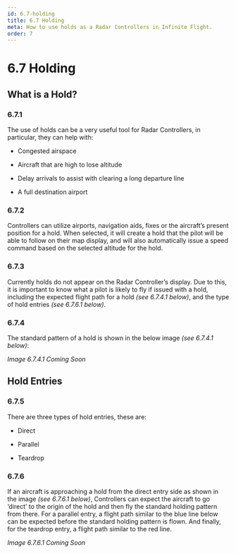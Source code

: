 ```yaml
---
id: 6.7-holding
title: 6.7 Holding
meta: How to use holds as a Radar Controllers in Infinite Flight.
order: 7
---
```


# 6.7 Holding



## What is a Hold?

### 6.7.1    

The use of holds can be a very useful tool for Radar Controllers, in particular, they can help with:

 

 -    Congested airspace

 -    Aircraft that are high to lose altitude

 -    Delay arrivals to assist with clearing a long departure line

 -    A full destination airport

 

### 6.7.2 

Controllers can utilize airports, navigation aids, fixes or the aircraft’s present position for a hold. When selected, it will create a hold that the pilot will be able to follow on their map display, and will also automatically issue a speed command based on the selected altitude for the hold.



### 6.7.3 

Currently holds do not appear on the Radar Controller’s display. Due to this, it is important to know what a pilot is likely to fly if issued with a hold, including the expected flight path for a hold *(see 6.7.4.1 below)*, and the type of hold entries *(see 6.7.6.1 below)*.

 

### 6.7.4

The standard pattern of a hold is shown in the below image *(see 6.7.4.1 below)*:



*Image 6.7.4.1 Coming Soon*

 

## Hold Entries

### 6.7.5  

There are three types of hold entries, these are:

 

 -    Direct

 -    Parallel

 -    Teardrop

 

### 6.7.6

If an aircraft is approaching a hold from the direct entry side as shown in the image *(see 6.7.6.1 below)*, Controllers can expect the aircraft to go ‘direct’ to the origin of the hold and then fly the standard holding pattern from there. For a parallel entry, a flight path similar to the blue line below can be expected before the standard holding pattern is flown. And finally, for the teardrop entry, a flight path similar to the red line.



*Image 6.7.6.1 Coming Soon*